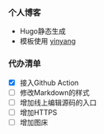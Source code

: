### 个人博客
* Hugo静态生成
* 模板使用 [yinyang](https://github.com/joway/hugo-theme-yinyang)

### 代办清单
- [x] 接入Github Action
- [ ] 修改Markdown的样式
- [ ] 增加线上编辑源码的入口
- [ ] 增加HTTPS
- [ ] 增加图床